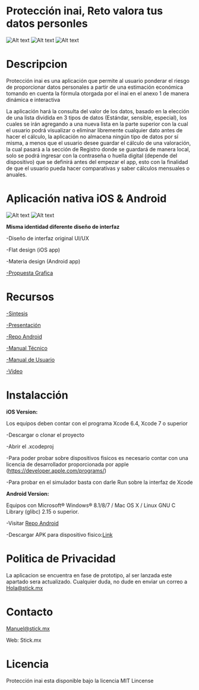# Protección inai, Reto valora tus datos personles

![Alt text](http://i67.tinypic.com/2vnqhxz.png)   ![Alt text](http://i63.tinypic.com/11japw9.png)    ![Alt text](http://i65.tinypic.com/21eyr7n.png)


# Descripcion

Protección inai es una aplicación que permite al usuario ponderar el riesgo de proporcionar datos personales a partir de una estimación económica tomando en cuenta la fórmula otorgada por el inai en el anexo 1 de manera dinámica e interactiva

La aplicación hará la consulta del valor de los datos, basado en la elección de una lista dividida en 
3 tipos de datos (Estándar, sensible, especial), los cuales se irán agregando a una nueva lista en la 
parte superior con la cual el usuario podrá visualizar o eliminar libremente cualquier dato antes de 
hacer el cálculo, la aplicación no almacena ningún tipo de datos por sí misma, a menos que el usuario
desee guardar el cálculo de una valoración, la cual pasará a la sección de Registro donde se guardará 
de manera local, solo se podrá ingresar con la contraseña o huella digital (depende del dispositivo) 
que se definirá antes del empezar el app, esto con la finalidad de que el usuario pueda hacer comparativas 
y saber cálculos mensuales o anuales.


# Aplicación nativa iOS & Android

![Alt text](http://i63.tinypic.com/xb9xe0.png) ![Alt text](http://i68.tinypic.com/30u8w7n.png)


**Misma identidad diferente diseño de interfaz**

-Diseño de interfaz original UI/UX

-Flat design (iOS app)

-Materia design (Android app)


[-Propuesta Grafica](https://drive.google.com/folderview?id=0B8CwadqbzajFNkdJRmN3NlhQVDg&usp=sharing)


# Recursos


[-Sintesis](https://goo.gl/ZL51GE)

[-Presentación](https://goo.gl/8hBpbE)

[-Repo Android](https://github.com/MonsterV/Inai-App-Android)

[-Manual Técnico](https://goo.gl/0ZzvZE)

[-Manual de Usuario](https://goo.gl/hGbAvT)

[-Video](https://goo.gl/UtzZiF)


# Instalacción


**iOS Version:**

Los equipos deben contar con el programa Xcode 6.4, Xcode 7 o superior

-Descargar o clonar el proyecto 

-Abrir el .xcodeproj

-Para poder probar sobre dispositivos fisicos es necesario contar con una licencia de desarrollador proporcionada
por apple (https://developer.apple.com/programs/)

-Para probar en el simulador basta con darle Run sobre la interfaz de Xcode


**Android Version:**

Equipos con Microsoft® Windows® 8.1/8/7  /  Mac OS X  /  Linux GNU C Library (glibc) 2.15 o superior.

-Visitar [Repo Android](https://github.com/MonsterV/Inai-App-Android)

-Descargar APK para dispositivo fisico:[Link](https://www.dropbox.com/s/0b95t6scgc0a199/app-release.apk.zip?dl=0)


# Politica de Privacidad

La aplicacion se encuentra en fase de prototipo, al ser lanzada este apartado sera actualizado.
Cualquier duda, no dude en enviar un correo a Hola@stick.mx


# Contacto

Manuel@stick.mx

Web: Stick.mx


# Licencia 

Protección inai esta disponible bajo la licencia MIT Lincense


